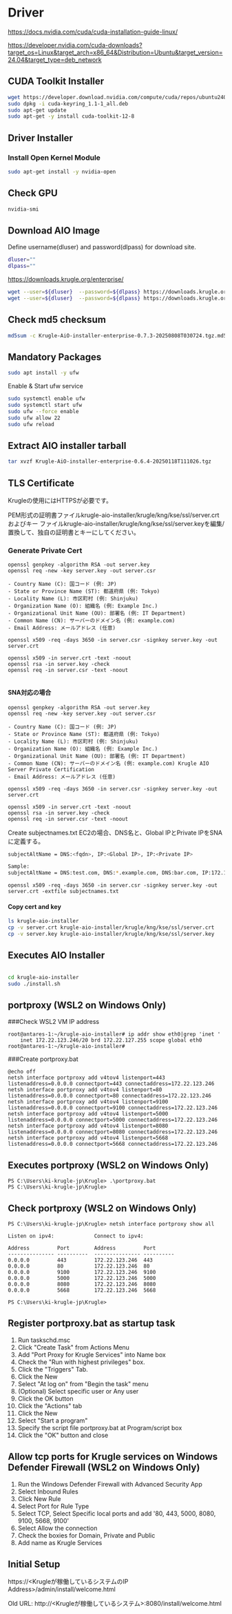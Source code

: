 
# Driver

https://docs.nvidia.com/cuda/cuda-installation-guide-linux/

https://developer.nvidia.com/cuda-downloads?target_os=Linux&target_arch=x86_64&Distribution=Ubuntu&target_version=24.04&target_type=deb_network



## CUDA Toolkit Installer
```bash
wget https://developer.download.nvidia.com/compute/cuda/repos/ubuntu2404/x86_64/cuda-keyring_1.1-1_all.deb
sudo dpkg -i cuda-keyring_1.1-1_all.deb
sudo apt-get update
sudo apt-get -y install cuda-toolkit-12-8

```
##  Driver Installer

### Install Open Kernel Module
```bash
sudo apt-get install -y nvidia-open
```

## Check GPU 

```bash
nvidia-smi
```

## Download AIO Image

Define username(dluser) and password(dlpass) for download site.

```bash
dluser=""
dlpass=""
```



https://downloads.krugle.org/enterprise/

```bash
wget --user=${dluser}  --password=${dlpass} https://downloads.krugle.org/Krugle-AiO-installer-enterprise-0.7.3-20250808T030724.tgz
wget --user=${dluser}  --password=${dlpass} https://downloads.krugle.org/Krugle-AiO-installer-enterprise-0.7.3-20250808T030724.tgz.md5sum.txt
```

## Check md5 checksum
```bash
md5sum -c Krugle-AiO-installer-enterprise-0.7.3-20250808T030724.tgz.md5sum.txt
```

## Mandatory Packages
```bash
sudo apt install -y ufw
```

Enable & Start ufw service
```bash
sudo systemctl enable ufw
sudo systemctl start ufw
sudo ufw --force enable
sudo ufw allow 22
sudo ufw reload
```

## Extract AIO installer tarball
```bash
tar xvzf Krugle-AiO-installer-enterprise-0.6.4-20250118T111026.tgz
```

## TLS Certificate 

Krugleの使用にはHTTPSが必要です。

PEM形式の証明書ファイルkrugle-aio-installer/krugle/kng/kse/ssl/server.crtおよびキー ファイルkrugle-aio-installer/krugle/kng/kse/ssl/server.keyを編集/置換して、独自の証明書とキーにしてください。

### Generate Private Cert


```
openssl genpkey -algorithm RSA -out server.key
openssl req -new -key server.key -out server.csr

- Country Name (C): 国コード (例: JP)
- State or Province Name (ST): 都道府県 (例: Tokyo)
- Locality Name (L): 市区町村 (例: Shinjuku)
- Organization Name (O): 組織名 (例: Example Inc.)
- Organizational Unit Name (OU): 部署名 (例: IT Department)
- Common Name (CN): サーバーのドメイン名 (例: example.com)
- Email Address: メールアドレス (任意)

openssl x509 -req -days 3650 -in server.csr -signkey server.key -out server.crt

openssl x509 -in server.crt -text -noout
openssl rsa -in server.key -check
openssl req -in server.csr -text -noout


```

#### SNA対応の場合

```
openssl genpkey -algorithm RSA -out server.key
openssl req -new -key server.key -out server.csr

- Country Name (C): 国コード (例: JP)
- State or Province Name (ST): 都道府県 (例: Tokyo)
- Locality Name (L): 市区町村 (例: Shinjuku)
- Organization Name (O): 組織名 (例: Example Inc.)
- Organizational Unit Name (OU): 部署名 (例: IT Department)
- Common Name (CN): サーバーのドメイン名 (例: example.com) Krugle AIO Server Private Certification
- Email Address: メールアドレス (任意)

openssl x509 -req -days 3650 -in server.csr -signkey server.key -out server.crt

openssl x509 -in server.crt -text -noout
openssl rsa -in server.key -check
openssl req -in server.csr -text -noout

```

Create subjectnames.txt
EC2の場合、DNS名と、Global IPとPrivate IPをSNAに定義する。
```bash
subjectAltName = DNS:<fqdn>, IP:<Global IP>, IP:<Private IP>

Sample:
subjectAltName = DNS:test.com, DNS:*.example.com, DNS:bar.com, IP:172.17.0.2
```

```
openssl x509 -req -days 3650 -in server.csr -signkey server.key -out server.crt -extfile subjectnames.txt
```

#### Copy cert and key

```bash
ls krugle-aio-installer
cp -v server.crt krugle-aio-installer/krugle/kng/kse/ssl/server.crt
cp -v server.key krugle-aio-installer/krugle/kng/kse/ssl/server.key
```

## Executes AIO Installer

```bash

cd krugle-aio-installer
sudo ./install.sh

```

## portproxy (WSL2 on Windows Only)
###Check WSL2 VM IP address

```
root@antares-1:~/krugle-aio-installer# ip addr show eth0|grep 'inet '
    inet 172.22.123.246/20 brd 172.22.127.255 scope global eth0
root@antares-1:~/krugle-aio-installer#
```


###Create portproxy.bat

```
@echo off
netsh interface portproxy add v4tov4 listenport=443 listenaddress=0.0.0.0 connectport=443 connectaddress=172.22.123.246
netsh interface portproxy add v4tov4 listenport=80 listenaddress=0.0.0.0 connectport=80 connectaddress=172.22.123.246
netsh interface portproxy add v4tov4 listenport=9100 listenaddress=0.0.0.0 connectport=9100 connectaddress=172.22.123.246
netsh interface portproxy add v4tov4 listenport=5000 listenaddress=0.0.0.0 connectport=5000 connectaddress=172.22.123.246
netsh interface portproxy add v4tov4 listenport=8080 listenaddress=0.0.0.0 connectport=8080 connectaddress=172.22.123.246
netsh interface portproxy add v4tov4 listenport=5668 listenaddress=0.0.0.0 connectport=5668 connectaddress=172.22.123.246
```

## Executes portproxy (WSL2 on Windows Only)
```
PS C:\Users\ki-krugle-jp\Krugle> .\portproxy.bat
PS C:\Users\ki-krugle-jp\Krugle> 
```

## Check portproxy (WSL2 on Windows Only)
```
PS C:\Users\ki-krugle-jp\Krugle> netsh interface portproxy show all

Listen on ipv4:             Connect to ipv4:

Address         Port        Address         Port
--------------- ----------  --------------- ----------
0.0.0.0         443         172.22.123.246  443
0.0.0.0         80          172.22.123.246  80
0.0.0.0         9100        172.22.123.246  9100
0.0.0.0         5000        172.22.123.246  5000
0.0.0.0         8080        172.22.123.246  8080
0.0.0.0         5668        172.22.123.246  5668

PS C:\Users\ki-krugle-jp\Krugle>
```

## Register portproxy.bat as startup task
1. Run taskschd.msc
2. Click "Create Task" from Actions Menu
3. Add "Port Proxy for Krugle Services" into Name box
4. Check the "Run with highest privileges" box.
5. Click the "Triggers" Tab.
6. Click the New
7. Select "At log on" from "Begin the task" menu
8. (Optional) Select specific user or Any user
9. Click the OK button
10. Click the "Actions" tab
11. Click the New
12. Select "Start a program"
13. Specify the script file portproxy.bat at Program/script box
14. Click the "OK" button and close

## Allow tcp ports for Krugle services on Windows Defender Firewall  (WSL2 on Windows Only)

1. Run the Windows Defender Firewall with Advanced Security App
2. Select Inbound Rules
3. Click New Rule
4. Select Port for Rule Type
5. Select TCP, Select Specific local ports and add '80, 443, 5000, 8080, 9100, 5668, 9100'
6. Select Allow the connection
7. Check the boxies for Domain, Private and Public
8. Add name as Krugle Services

## Initial Setup
https://<Krugleが稼働しているシステムのIP Address>/admin/install/welcome.html

Old URL: http://<Krugleが稼働しているシステム>:8080/install/welcome.html

